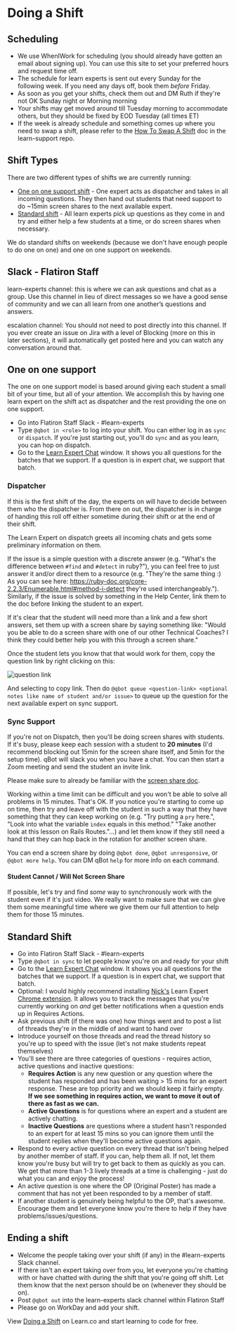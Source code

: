 # Doing a Shift

## Scheduling

- We use WhenIWork for scheduling (you should already have gotten an email about signing up). You can use this site to set your preferred hours and request time off.
- The schedule for learn experts is sent out every Sunday for the following week. If you need any days off, book them *before* Friday.
- As soon as you get your shifts, check them out and DM Ruth if they're not OK Sunday night or Morning morning
- Your shifts may get moved around till Tuesday morning to accommodate others, but they should be fixed by EOD Tuesday (all times ET)
- If the week is already schedule and something comes up where you need to swap a shift, please refer to the [How To Swap A Shift](https://github.com/flatiron-labs/learn-support/blob/master/how-to-swap-a-shift.md) doc in the learn-support repo. 

## Shift Types

There are two different types of shifts we are currently running:

- [One on one support shift](#one-on-one-support-shift) - One expert acts as dispatcher and takes in all incoming questions. They then hand out students that need support to do ~15min screen shares to the next available expert. 
- [Standard shift](#standard-shift) - All learn experts pick up questions as they come in and try and either help a few students at a time, or do screen shares when necessary. 

We do standard shifts on weekends (because we don't have enough people to do one on one) and one on one support on weekends. 


## Slack - Flatiron Staff

learn-experts channel: this is where we can ask questions and chat as a group. Use this channel in lieu of direct messages so we have a good sense of community and we can all learn from one another’s questions and answers.

escalation channel: You should not need to post directly into this channel. If you ever create an issue on Jira with a level of Blocking (more on this in later sections), it will automatically get posted here and you can watch any conversation around that. 

## One on one support

The one on one support model is based around giving each student a small bit of your time, but all of your attention. We accomplish this by having one learn expert on the shift act as dispatcher and the rest providing the one on one support. 

- Go into Flatiron Staff Slack - #learn-experts
- Type `@qbot in <role>` to log into your shift. You can either log in as `sync` or `dispatch`. If you're just starting out, you'll do `sync` and as you learn, you can hop on dispatch. 
- Go to the [Learn Expert Chat](https://learn.co/expert-chat) window. It shows you all questions for the batches that we support. If a question is in expert chat, we support that batch.

### Dispatcher

If this is the first shift of the day, the experts on will have to decide between them who the dispatcher is. From there on out, the dispatcher is in charge of handing this roll off either sometime during their shift or at the end of their shift. 

The Learn Expert on dispatch greets all incoming chats and gets some preliminary information on them. 

If the issue is a simple question with a discrete answer (e.g. "What's the difference between `#find` and `#detect` in ruby?"), you can feel free to just answer it and/or direct them to a resource (e.g. "They're the same thing :) As you can see here: https://ruby-doc.org/core-2.2.3/Enumerable.html#method-i-detect they're used interchangeably."). Similarly, if the issue is solved by something in the Help Center, link them to the doc before linking the student to an expert.

If it's clear that the student will need more than a link and a few short answers, set them up with a screen share by saying something like: "Would you be able to do a screen share with one of our other Technical Coaches? I think they could better help you with this through a screen share."

Once the student lets you know that that would work for them, copy the question link by right clicking on this:

![question link](https://s3.amazonaws.com/learn-experts/question_link.png)

And selecting to copy link. Then do `@qbot queue <question-link> <optional notes like name of student and/or issue>` to queue up the question for the next available expert on sync support. 

### Sync Support

If you're not on Dispatch, then you'll be doing screen shares with students. If it's busy, please keep each session with a student to **20 minutes** (I'd recommend blocking out 15min for the screen share itself, and 5min for the setup time). qBot will slack you when you have a chat. You can then start a Zoom meeting and send the student an invite link. 

Please make sure to already be familiar with the [screen share doc](https://github.com/flatiron-labs/learn-support/blob/master/screen-sharing.md).

Working within a time limit can be difficult and you won't be able to solve all problems in 15 minutes. That's OK. If you notice you're starting to come up on time, then try and leave off with the student in such a way that they have something that they can keep working on (e.g. "Try putting a `pry` here.", "Look into what the variable `index` equals in this method." "Take another look at this lesson on Rails Routes."...) and let them know if they still need a hand that they can hop back in the rotation for another screen share.

You can end a screen share by doing `@qbot done`, `@qbot unresponsive`, or `@qbot more help`. You can DM qBot `help` for more info on each command. 

#### Student Cannot / Will Not Screen Share

If possible, let's try and find _some_ way to synchronously work with the student even if it's just video. We really want to make sure that we can give them some meaningful time where we give them our full attention to help them for those 15 minutes. 

## Standard Shift

- Go into Flatiron Staff Slack - #learn-experts
- Type `@qbot in sync` to let people know you're on and ready for your shift
- Go to the [Learn Expert Chat](https://learn.co/expert-chat) window. It shows you all questions for the batches that we support. If a question is in expert chat, we support that batch.
- Optional: I would highly recommend installing [Nick's](https://github.com/NStephenson) Learn Expert [Chrome extension](https://chrome.google.com/webstore/detail/le3/hjjhpafjpkkjbdchnaeikofponobhngc). It allows you to track the messages that you're currently working on _and_ get better notifications when a question ends up in Requires Actions.
- Ask previous shift (if there was one) how things went and to post a list of threads they're in the middle of and want to hand over
- Introduce yourself on those threads and read the thread history so you're up to speed with the issue (let's not make students repeat themselves)
- You'll see there are three categories of questions - requires action, active questions and inactive questions:
  - **Requires Action** is any new question or any question where the student has responded and has been waiting > 15 mins for an expert response. These are top priority and we should keep it fairly empty. **If we see something in requires action, we want to move it out of there as fast as we can.**
  - **Active Questions** is for questions where an expert and a student are actively chatting.
  - **Inactive Questions** are questions where a student hasn't responded to an expert for at least 15 mins so you can ignore them until the student replies when they'll become active questions again.
- Respond to every active question on every thread that isn't being helped by another member of staff. If you can, help them all. If not, let them know you're busy but will try to get back to them as quickly as you can. We get that more than 1-3 lively threads at a time is challenging - just do what you can and enjoy the process!
- An active question is one where the OP (Original Poster) has made a comment that has not yet been responded to by a member of staff.
- If another student is genuinely being helpful to the OP, that's awesome. Encourage them and let everyone know you're there to help if they have problems/issues/questions.

## Ending a shift

- Welcome the people taking over your shift (if any) in the #learn-experts Slack channel.
- If there isn't an expert taking over from you, let everyone you're chatting with or have chatted with during the shift that you're going off shift. Let them know that the next person should be on (whenever they should be on).
- Post `@qbot out` into the learn-experts slack channel within Flatiron Staff
- Please go on WorkDay and add your shift. 

<p class='util--hide'>View <a href='https://learn.co/lessons/learn-expert-doing-a-shift'>Doing a Shift</a> on Learn.co and start learning to code for free.</p>
